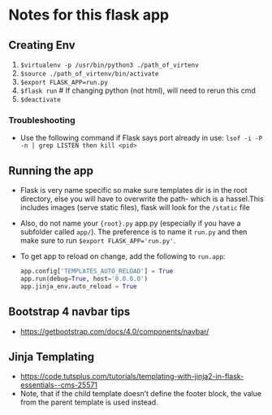 # Notes for this flask app

## Creating Env

1. `$virtualenv -p /usr/bin/python3 ./path_of_virtenv`
2. `$source ./path_of_virtenv/bin/activate`
3. `$export FLASK_APP=run.py`
4. `$flask run` # If changing python (not html), will need to rerun this cmd
5. `$deactivate`

### Troubleshooting

- Use the following command if Flask says port already in use: `lsof -i -P -n | grep LISTEN then kill <pid>`

## Running the app

- Flask is very name specific so make sure templates dir is in the root directory, else you will have to overwrite the path- which is a hassel.This includes images (serve static files), flask will look for the `/static` file
- Also, do not name your `{root}.py` app.py (especially if you have a subfolder called `app/`). The preference is to name it `run.py` and then make sure to run `$export FLASK_APP='run.py'`.
- To get app to reload on change, add the following to `run.app`:

    ```python
    app.config['TEMPLATES_AUTO_RELOAD'] = True
    app.run(debug=True, host='0.0.0.0')
    app.jinja_env.auto_reload = True
    ```

## Bootstrap 4 navbar tips

- <https://getbootstrap.com/docs/4.0/components/navbar/>

## Jinja Templating

- <https://code.tutsplus.com/tutorials/templating-with-jinja2-in-flask-essentials--cms-25571>
- Note, that if the child template doesn’t define the footer block, the value from the parent template is used instead.
